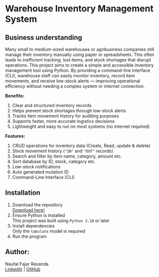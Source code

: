 # **Warehouse Inventory Management System**

## Business understanding
Many small to medium-sized warehouses or agribusiness companies still manage their inventory manually using paper or spreadsheets. This often leads to inefficient tracking, lost items, and stock shortages that disrupt operations.
This project aims to create a simple and accessible inventory management tool using Python. By providing a command-line interface (CLI), warehouse staff can easily monitor inventory, record item movements, and receive low-stock alerts — improving operational efficiency without needing a complex system or internet connection.

  **Benefits:**
1. Clear and structured inventory records
2.  Helps prevent stock shortages through low-stock alerts
3. Tracks item movement history for auditing purposes
4. Supports faster, more accurate logistics decisions
5.  Lightweight and easy to run on most systems (no internet required)

  **Features:**
1. CRUD operations for inventory data (Create, Read, update & delete)
2. Stock movement history (`"IN"` and `"OUT"` records)
3. Search and filter by item name, category, amount etc.
4. Sort database by ID, stock, category etc.
5. Low-stock notifications
6. Auto generated mutation ID
7. Command-Line Interface (CLI)


## **Installation**
1. Download the repository  
  [Download here!](https://github.com/nrevanda/JCDS0808/tree/main/Capstone_M1)
2. Ensure Python is installed  
  This project was built using `Python 3.10` or later
3. Install dependencies  
  Only the `tabulate` model is required
4. Run the program  

## Author:
Naufal Fajar Revanda  
[LinkedIn](https://www.linkedin.com/in/naufalrevanda/) | [GitHub](https://github.com/nrevanda)
